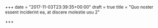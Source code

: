 +++
date = "2017-11-03T23:39:35+00:00"
draft = true
title = "Quo noster essent inciderint ea, at discere molestie usu 2"

+++
